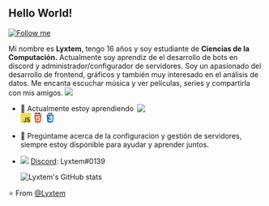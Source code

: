 ## Hello World!
[<img src="https://img.shields.io/github/followers/lyxtem?label=follow&style=social" height="22" title="Follow me" />](https://github.com/lyxtem) 


Mi nombre es **Lyxtem**, tengo 16 años y soy estudiante de **Ciencias de la Computación.**
Actualmente soy aprendiz de el desarrollo de  bots en discord y administrador/configurador de servidores. Soy un apasionado del desarrollo de frontend, gráficos y también muy interesado en el análisis de datos. Me encanta escuchar música y ver películas, series y compartirla con mis amigos. <img height ="20" src= "https://camo.githubusercontent.com/6ba7b982e69849c28d40e15131d5557cd65455a6/68747470733a2f2f6d656469612e67697068792e636f6d2f6d656469612f4c6e516a7057614f4e386e68723231764e572f67697068792e676966" />

<img align= "right" width= "250" src= "https://pa1.narvii.com/6580/8098c6e9207376889eeb0532d9f5a0723c4d73f5_hq.gif"/>


- 🌱 Actualmente estoy aprendiendo 
<code><img height="20" src="https://raw.githubusercontent.com/github/explore/80688e429a7d4ef2fca1e82350fe8e3517d3494d/topics/javascript/javascript.png"></code>
<code><img height="20" src="https://raw.githubusercontent.com/github/explore/80688e429a7d4ef2fca1e82350fe8e3517d3494d/topics/html/html.png"></code>
<code><img height="20" src="https://raw.githubusercontent.com/github/explore/80688e429a7d4ef2fca1e82350fe8e3517d3494d/topics/css/css.png"></code>

- 💬 Pregúntame acerca de la configuracion y gestión de servidores, siempre estoy disponible para ayudar y aprender juntos.

- <a><img height="23" src="https://cdn.discordapp.com/emojis/829209426514542592.gif"> 
[Discord](https://discord.com/): Lyxtem#0139 </a>

  ![Lyxtem's GitHub stats](https://github-readme-stats.vercel.app/api?username=Lyxtem&show_icons=true&theme=radical)

:star: From [@Lyxtem](https://github.com/lyxtem)

